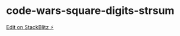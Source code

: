 # code-wars-square-digits-strsum

[Edit on StackBlitz ⚡️](https://stackblitz.com/edit/code-wars-square-digits-strsum)